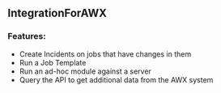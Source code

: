 ## IntegrationForAWX
### Features:
 - Create Incidents on jobs that have changes in them
 - Run a Job Template
 - Run an ad-hoc module against a server
 - Query the API to get additional data from the AWX system